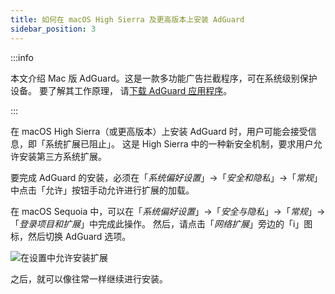 ```yaml
---
title: 如何在 macOS High Sierra 及更高版本上安装 AdGuard
sidebar_position: 3
---
```


:::info

本文介绍 Mac 版 AdGuard。这是一款多功能广告拦截程序，可在系统级别保护设备。 要了解其工作原理， 请[下载 AdGuard 应用程序](https://agrd.io/download-kb-adblock)。

:::

在 macOS High Sierra（或更高版本）上安装 AdGuard 时，用户可能会接受信息，即「系统扩展已阻止」。 这是 High Sierra 中的一种新安全机制，要求用户允许安装第三方系统扩展。

要完成 AdGuard 的安装，必须在「*系统偏好设置*」→「*安全和隐私*」→「*常规*」中点击「允许」按钮手动允许进行扩展的加载。

在 macOS Sequoia 中，可以在「*系统偏好设置*」→「*安全与隐私*」→「*常规*」→「*登录项目和扩展*」中完成此操作。 然后，请点击「*网络扩展*」旁边的「i」图标，然后切换 AdGuard 选项。

![在设置中允许安装扩展](https://cdn.adtidy.org/public/Adguard/kb/PicturesEN/highsierra.png)

之后，就可以像往常一样继续进行安装。
